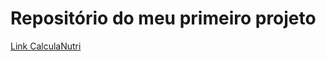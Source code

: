 # Repositório do meu primeiro projeto

[Link CalculaNutri](https://gallery.appinventor.mit.edu/?galleryid=6d2058ba-6987-4a0f-a4ff-33e81bf3e724 )
